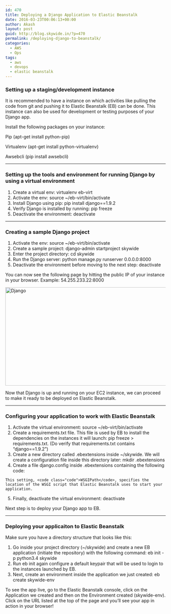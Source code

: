 ```yaml
---
id: 470
title: Deploying a Django Application to Elastic Beanstalk
date: 2016-03-23T00:06:13+00:00
author: Akash
layout: post
guid: http://blog.skywide.in/?p=470
permalink: /deploying-django-to-beanstalk/
categories:
  - AWS
  - Ops
tags:
  - aws
  - devops
  - elastic beanstalk
---
```

### Setting up a staging/development instance

It is recommended to have a instance on which activities like pulling the code from git and pushing it to Elastic Beanstalk (EB) can be done. This instance can also be used for development or testing purposes of your Django app.

Install the following packages on your instance:

Pip (apt-get install python-pip)

Virtualenv (apt-get install python-virtualenv)

Awsebcli (pip install awsebcli)

* * *

### Setting up the tools and environment for running Django by using a virtual environment

  1. Create a virtual env: virtualenv eb-virt
  2. Activate the env: source ~/eb-virt/bin/activate
  3. Install Django using pip: pip install django==1.9.2
  4. Verify Django is installed by running: pip freeze
  5. Deactivate the environment: deactivate

* * *

### Creating a sample Django project

  1. Activate the env: source ~/eb-virt/bin/activate
  2. Create a sample project: django-admin startproject skywide
  3. Enter the project directory: cd skywide
  4. Run the Django server: python manage.py runserver 0.0.0.0:8000
  5. Deactivate the environment before moving to the next step: deactivate

You can now see the following page by hitting the public IP of your instance in your browser. Example: 54.255.233.22:8000

<a href="http://skywide.in/blog/wp-content/uploads/2016/03/Django.png" rel="attachment wp-att-474"><img class="aligncenter wp-image-474 size-large" src="http://skywide.in/blog/wp-content/uploads/2016/03/Django-1024x540.png" alt="Django" width="584" height="308" srcset="https://skywide.in/blog/wp-content/uploads/2016/03/Django-1024x540.png 1024w, https://skywide.in/blog/wp-content/uploads/2016/03/Django-300x158.png 300w, https://skywide.in/blog/wp-content/uploads/2016/03/Django-768x405.png 768w, https://skywide.in/blog/wp-content/uploads/2016/03/Django.png 1301w" sizes="(max-width: 584px) 100vw, 584px" /></a>

Now that Django is up and running on your EC2 instance, we can proceed to make it ready to be deployed on Elastic Beanstalk.

* * *

### Configuring your application to work with Elastic Beanstalk

  1. Activate the virtual environment: source ~/eb-virt/bin/activate
  2. Create a requirements.txt file. This file is used by EB to install the dependencies on the instances it will launch: pip freeze > requirements.txt. (Do verify that requirements.txt contains &#8220;django==1.9.2&#8221;)
  3. Create a new directory called .ebextensions inside ~/skywide. We will create a configuration file inside this directory later: mkdir .ebextensions
  4. Create a file django.config inside .ebextensions containing the following code:
  
    
  
    This setting, <code class="code">WSGIPath</code>, specifies the location of the WSGI script that Elastic Beanstalk uses to start your application. 
  5. Finally, deactivate the virtual environment: deactivate 

Next step is to deploy your Django app to EB.

* * *

### Deploying your applicaiton to Elastic Beanstalk

Make sure you have a directory structure that looks like this:
  


  1. Go inside your project directory (~/skywide) and create a new EB application (initiate the repository) with the following command: eb init -p python3.4 skywide
  2. Run eb init again configure a default keypair that will be used to login to the instances launched by EB.
  3. Next, create an environment inside the application we just created: eb create skywide-env

To see the app live, go to the Elastic Beanstalk console, click on the Application we created and then on the Environment created (skywide-env). Click on the URL listed at the top of the page and you&#8217;ll see your app in action in your browser!
